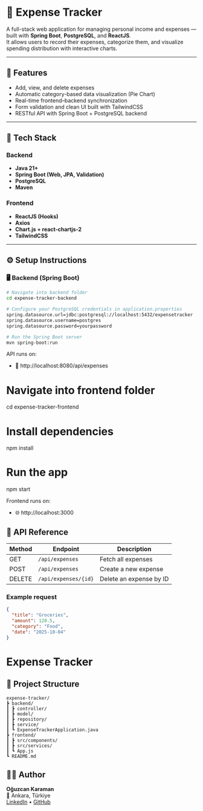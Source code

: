 # 💸 Expense Tracker

A full-stack web application for managing personal income and expenses — built with **Spring Boot**, **PostgreSQL**, and **ReactJS**.  
It allows users to record their expenses, categorize them, and visualize spending distribution with interactive charts.

---

## 🚀 Features

- Add, view, and delete expenses  
- Automatic category-based data visualization (Pie Chart)  
- Real-time frontend–backend synchronization  
- Form validation and clean UI built with TailwindCSS  
- RESTful API with Spring Boot + PostgreSQL backend  

---

## 🧱 Tech Stack

### Backend
- **Java 21+**
- **Spring Boot (Web, JPA, Validation)**
- **PostgreSQL**
- **Maven**

### Frontend
- **ReactJS (Hooks)**
- **Axios**
- **Chart.js + react-chartjs-2**
- **TailwindCSS**

---

## ⚙️ Setup Instructions

### 🖥️ Backend (Spring Boot)
```bash
# Navigate into backend folder
cd expense-tracker-backend

# Configure your PostgreSQL credentials in application.properties
spring.datasource.url=jdbc:postgresql://localhost:5432/expensetracker
spring.datasource.username=postgres
spring.datasource.password=yourpassword

# Run the Spring Boot server
mvn spring-boot:run
````
API runs on:
- 📡 http://localhost:8080/api/expenses

# Navigate into frontend folder
cd expense-tracker-frontend

# Install dependencies
npm install

# Run the app
npm start

Frontend runs on:
- 🌐 http://localhost:3000
## 📡 API Reference

| Method | Endpoint              | Description              |
|--------|-----------------------|--------------------------|
| GET    | `/api/expenses`       | Fetch all expenses       |
| POST   | `/api/expenses`       | Create a new expense     |
| DELETE | `/api/expenses/{id}`  | Delete an expense by ID  |

### Example request

```json
{
  "title": "Groceries",
  "amount": 120.5,
  "category": "Food",
  "date": "2025-10-04"
}
```
# Expense Tracker

## 📁 Project Structure
```
expense-tracker/
┣ backend/
┃ ┣ controller/
┃ ┣ model/
┃ ┣ repository/
┃ ┣ service/
┃ ┗ ExpenseTrackerApplication.java
┣ frontend/
┃ ┣ src/components/
┃ ┣ src/services/
┃ ┗ App.js
┗ README.md
```

## 🧑‍💻 Author

**Oğuzcan Karaman**  
📍 Ankara, Türkiye  
[LinkedIn](https://www.linkedin.com/in/oguzcankaraman/) • [GitHub](https://github.com/oguzcankaraman)
